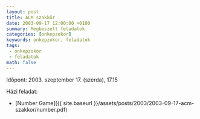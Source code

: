 ```yaml
---
layout: post
title: ACM szakkör
date: 2003-09-17 12:00:00 +0100
summary: Megbeszélt feladatok
categories: [onkepzokor]
keywords: onkepzokor, feladatok
tags:
 - onkepzokor
 - feladatok
math: false
---
```


Időpont: 2003. szeptember 17. (szerda), 17.15

Házi feladat:

- [Number Game]({{ site.baseurl }}/assets/posts/2003/2003-09-17-acm-szakkor/number.pdf)
